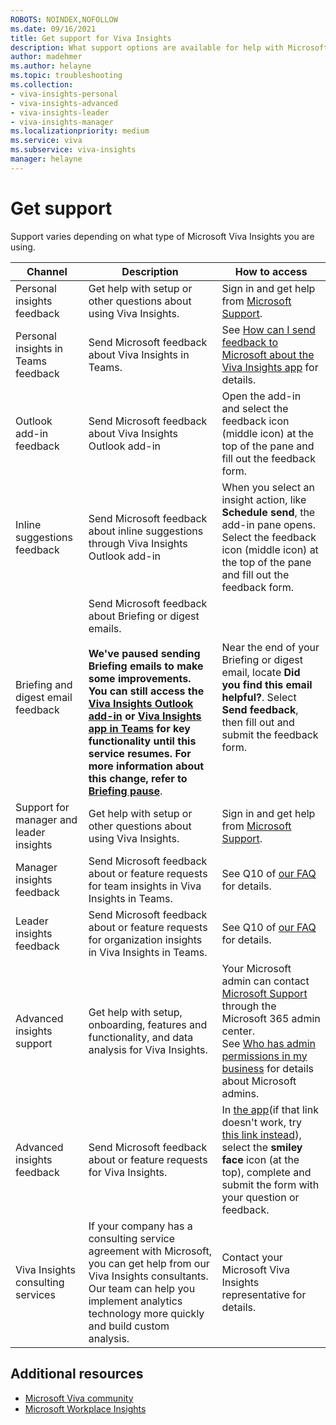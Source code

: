 ```yaml
---
ROBOTS: NOINDEX,NOFOLLOW
ms.date: 09/16/2021
title: Get support for Viva Insights
description: What support options are available for help with Microsoft Viva Insights 
author: madehmer
ms.author: helayne
ms.topic: troubleshooting
ms.collection: 
- viva-insights-personal
- viva-insights-advanced
- viva-insights-leader
- viva-insights-manager
ms.localizationpriority: medium 
ms.service: viva 
ms.subservice: viva-insights 
manager: helayne
---
```


# Get support

Support varies depending on what type of Microsoft Viva Insights you are using.

|Channel |Description |How to access |
|------- |----------- |--------------- |
|Personal insights feedback | Get help with setup or other questions about using Viva Insights. | Sign in and get help from [Microsoft Support](https://support.microsoft.com/). |
|Personal insights in Teams feedback |Send Microsoft feedback about Viva Insights in Teams. | See [How can I send feedback to Microsoft about the Viva Insights app](../personal/teams/faq.md#q4-how-can-i-send-feedback-to-microsoft-about-the-viva-insights-app) for details.|
|Outlook add-in feedback| Send Microsoft feedback about Viva Insights Outlook add-in| Open the add-in and select the feedback icon (middle icon) at the top of the pane and fill out the feedback form.
|Inline suggestions feedback| Send Microsoft feedback about inline suggestions through Viva Insights Outlook add-in| When you select an insight action, like **Schedule send**, the add-in pane opens. Select the feedback icon (middle icon) at the top of the pane and fill out the feedback form.
|Briefing and digest email feedback |Send Microsoft feedback about Briefing or digest emails. <br><br>**We've paused sending Briefing emails to make some improvements. You can still access the [Viva Insights Outlook add-in](../personal/use/add-in.md) or [Viva Insights app in Teams](../personal/teams/introduction.md) for key functionality until this service resumes. For more information about this change, refer to [Briefing pause](../personal/reference/briefing-pause.md)**.| Near the end of your Briefing or digest email, locate **Did you find this email helpful?**. Select **Send feedback**, then fill out and submit the feedback form.|
|Support for manager and leader insights |Get help with setup or other questions about using Viva Insights. | Sign in and get help from [Microsoft Support](https://support.microsoft.com/).|
|Manager insights feedback |Send Microsoft feedback about or feature requests for team insights in Viva Insights in Teams. |See Q10 of [our FAQ](../org-team-insights/org-insights-faqs.md) for details. |
|Leader insights feedback |Send Microsoft feedback about or feature requests for organization insights in Viva Insights in Teams. |See Q10 of [our FAQ](../org-team-insights/org-insights-faq.md) for details. |
|Advanced insights support |Get help with setup, onboarding, features and functionality, and data analysis for Viva Insights. |Your Microsoft admin can contact [Microsoft Support](/microsoft-365/admin/contact-support-for-business-products) through the Microsoft 365 admin center. <br> See [Who has admin permissions in my business](/microsoft-365/admin/admin-overview/admin-overview#who-has-admin-permissions-in-my-business) for details about Microsoft admins.</br> |
|Advanced insights feedback |Send Microsoft feedback about or feature requests for Viva Insights. |In [the app](https://workplaceanalytics.office.com)(if that link doesn't work, try [this link instead](https://workplaceanalytics-eu.office.com/)), select the **smiley face** icon (at the top), complete and submit the form with your question or feedback.|
|Viva Insights consulting services |If your company has a consulting service agreement with Microsoft, you can get help from our Viva Insights consultants. Our team can help you implement analytics technology more quickly and build custom analysis. |Contact your Microsoft Viva Insights representative for details. |

## Additional resources

* [Microsoft Viva community](https://community.vivainsights.microsoft.com/)
* [Microsoft Workplace Insights](https://insights.office.com/)

